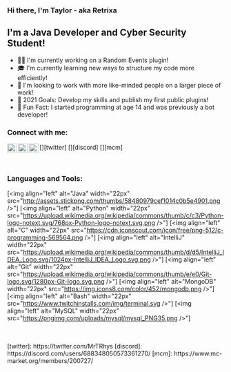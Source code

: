 ### Hi there, I'm Taylor - aka Retrixa

## I'm a Java Developer and Cyber Security Student!
- 👨‍💻 I'm currently working on a Random Events plugin!
- 🎓 I'm currently learning new ways to structure my code more efficiently!
- 🧠 I'm looking to work with more like-minded people on a larger piece of work!
- 💪 2021 Goals: Develop my skills and publish my first public plugins!
- 🎉 Fun Fact: I started programming at age 14 and was previously a bot developer!

### Connect with me:

[<img align="left" alt="Retrixa | Twitter" width="22px" src="https://cdn.jsdelivr.net/npm/imple-icons@v3/icons/twitter.svg" />][twitter]
[<img align="left" alt="Retrixa | Discord" width="22px" src="https://cdn4.iconfinder.com/data/icons/logos-and-brands/512/91_Discord_logo_logos-512.png" />][discord]
[<img align="left" alt="Retrixa | MC-Market" width="22px" src="https://www.mc-market.org/styles/mcmarketv2/xenforo/logo.og.png" />][mcm]

<br />

### Languages and Tools:
[<img align="left" alt="Java" width="22px" src="http://assets.stickpng.com/thumbs/58480979cef1014c0b5e4901.png />"]
[<img align="left" alt="Python" width="22px" src="https://upload.wikimedia.org/wikipedia/commons/thumb/c/c3/Python-logo-notext.svg/768px-Python-logo-notext.svg.png />"]
[<img align="left" alt="C" width="22px" src="https://cdn.iconscout.com/icon/free/png-512/c-programming-569564.png />"]
[<img align="left" alt="IntelliJ" width="22px" src="https://upload.wikimedia.org/wikipedia/commons/thumb/d/d5/IntelliJ_IDEA_Logo.svg/1024px-IntelliJ_IDEA_Logo.svg.png />"]
[<img align="left" alt="Git" width="22px" src="https://upload.wikimedia.org/wikipedia/commons/thumb/e/e0/Git-logo.svg/1280px-Git-logo.svg.png />"]
[<img align="left" alt="MongoDB" width="22px" src="https://img.icons8.com/color/452/mongodb.png />"]
[<img align="left" alt="Bash" width="22px" src="https://www.twitchinstalls.com/img/terminal.svg />"]
[<img align="left" alt="MySQL" width="22px" src="https://pngimg.com/uploads/mysql/mysql_PNG35.png />"]


<br />
<br />
[twitter]: https://twitter.com/MrTRhys
[discord]: https://discord.com/users/688348050573361270/
[mcm]:  https://www.mc-market.org/members/200727/

